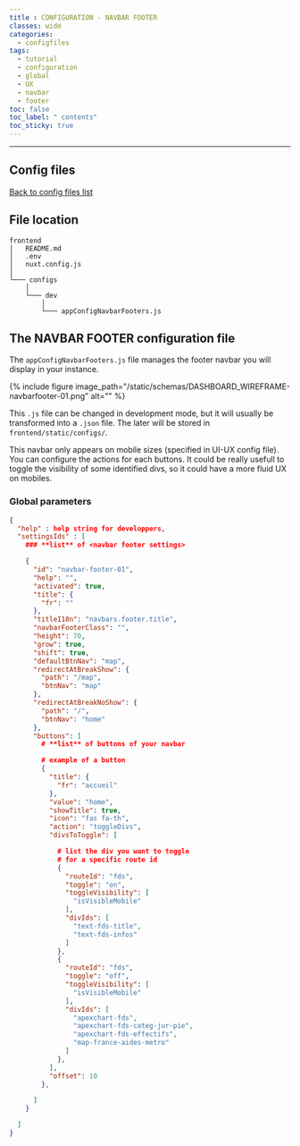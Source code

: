 ```yaml
---
title : CONFIGURATION - NAVBAR FOOTER
classes: wide
categories:
  - configfiles
tags:
  - tutorial
  - configuration
  - global
  - UX
  - navbar
  - footer
toc: false
toc_label: " contents"
toc_sticky: true
---
```


--------

## Config files

[Back to config files list]({{site.baseurl}}/configuration/config-configs)

## File location

```shell
frontend
│   README.md
│   .env
│   nuxt.config.js
│
└─── configs
    │
    └─── dev
        │
        └─── appConfigNavbarFooters.js

```

## The NAVBAR FOOTER configuration file

The `appConfigNavbarFooters.js` file manages the footer navbar you will display in your instance.

{% include figure image_path="/static/schemas/DASHBOARD_WIREFRAME-navbarfooter-01.png" alt="" %}

This `.js` file can be changed in development mode, but it will usually be transformed into a `.json` file. The later will be stored in `frontend/static/configs/`.

This navbar only appears on mobile sizes (specified in UI-UX config file). You can configure the actions for each buttons. It could be really usefull to toggle the visibility of some identified divs, so it could have a more fluid UX on mobiles.

### Global parameters

```json
{
  "help" : help string for developpers,
  "settingsIds" : [
    ### **list** of <navbar footer settings>

    {
      "id": "navbar-footer-01",
      "help": "",
      "activated": true,
      "title": {
        "fr": ""
      },
      "titleI18n": "navbars.footer.title",
      "navbarFooterClass": "",
      "height": 70,
      "grow": true,
      "shift": true,
      "defaultBtnNav": "map",
      "redirectAtBreakShow": {
        "path": "/map",
        "btnNav": "map"
      },
      "redirectAtBreakNoShow": {
        "path": "/",
        "btnNav": "home"
      },
      "buttons": [
        # **list** of buttons of your navbar

        # example of a button
        {
          "title": {
            "fr": "accueil"
          },
          "value": "home",
          "showTitle": true,
          "icon": "fas fa-th",
          "action": "toggleDivs",
          "divsToToggle": [

            # list the div you want to toggle 
            # for a specific route id
            {
              "routeId": "fds",
              "toggle": "on",
              "toggleVisibility": [
                "isVisibleMobile"
              ],
              "divIds": [
                "text-fds-title",
                "text-fds-infos"
              ]
            },
            {
              "routeId": "fds",
              "toggle": "off",
              "toggleVisibility": [
                "isVisibleMobile"
              ],
              "divIds": [
                "apexchart-fds",
                "apexchart-fds-categ-jur-pie",
                "apexchart-fds-effectifs",
                "map-france-aides-metro"
              ]
            },
          ],
          "offset": 10
        },

      ]
    }

  ]
}

```
